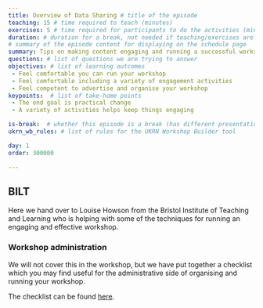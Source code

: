 ```yaml
---
title: Overview of Data Sharing # title of the episode
teaching: 15 # time required to teach (minutes)
exercises: 5 # time required for participants to do the activities (minutes)
duration: # duration for a break, not needed if teaching/exercises are present (minutes)
# summary of the episode content for displaying on the schedule page
summary: Tips on making content engaging and running a successful workshop.
questions: # list of questions we are trying to answer
objectives: # list of learning outcomes
 - Feel comfortable you can run your workshop
 - Feel comfortable including a variety of engagement activities
 - Feel competent to advertise and organise your workshop
keypoints:  # list of take-home points
 - The end goal is practical change
 - A variety of activities helps keep things engaging

is-break:  # whether this episode is a break (has different presentation)
ukrn_wb_rules: # list of rules for the UKRN Workshop Builder tool

day: 1
order: 300000

---
```


## BILT

Here we hand over to Louise Howson from the Bristol Institute of Teaching and Learning who is helping with some of the techniques for running an engaging and effective workshop.

### Workshop administration

We will not cover this in the workshop, but we have put together a checklist which you may find useful for the administrative side of organising and running your workshop.

The checklist can be found <a href="{{ site.workshop_admin_doc }}" target="_blank">here</a>.

